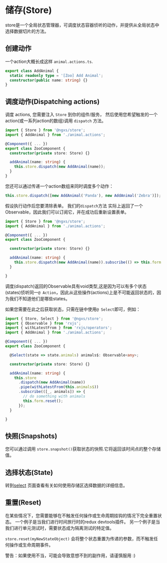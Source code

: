 # 储存(Store)

store是一个全局状态管理器，可调度状态容器侦听的动作，并提供从全局状态中选择数据切片的方法。

## 创建动作

一个action大概长成这样 `animal.actions.ts`.

```typescript
export class AddAnimal {
  static readonly type = '[Zoo] Add Animal';
  constructor(public name: string) {}
}
```

## 调度动作\(Dispatching actions\) 

调度 actions, 您需要注入 `Store` 到你的组件/服务， 然后使用您希望触发的一个action\(或一系列action的数组\)调用 `dispatch` 方法。

```typescript
import { Store } from '@ngxs/store';
import { AddAnimal } from './animal.actions';

@Component({ ... })
export class ZooComponent {
  constructor(private store: Store) {}

  addAnimal(name: string) {
    this.store.dispatch(new AddAnimal(name));
  }
}
```

您还可以通过传递一个action数组来同时调度多个动作：

```typescript
this.store.dispatch([new AddAnimal('Panda'), new AddAnimal('Zebra')]);
```

假设执行动作后您要清除表单。 我们的`dispatch`方法 实际上返回了一个Observable，因此我们可以订阅它，并在成功后重新设置表单。

```typescript
import { Store } from '@ngxs/store';
import { AddAnimal } from './animal.actions';

@Component({ ... })
export class ZooComponent {

  constructor(private store: Store) {}

  addAnimal(name: string) {
    this.store.dispatch(new AddAnimal(name)).subscribe(() => this.form.reset());
  }

}
```

调度\(dispatch\)返回的Observable具有void类型,这是因为可以有多个状态\(states\)侦听同一`@ Action`，因此从这些操作\(actions\)上是不可能返回状态的，因为我们不知道他们是哪些states。

如果您需要在此之后获取状态，只需在链中使用`@ Select`即可，例如：

```typescript
import { Store, Select } from '@ngxs/store';
import { Observable } from 'rxjs';
import { withLatestFrom } from 'rxjs/operators';
import { AddAnimal } from './animal.actions';

@Component({ ... })
export class ZooComponent {

  @Select(state => state.animals) animals$: Observable<any>;

  constructor(private store: Store) {}

  addAnimal(name: string) {
    this.store
      .dispatch(new AddAnimal(name))
      .pipe(withLatestFrom(this.animals$))
      .subscribe(([_, animals]) => {
        // do something with animals
        this.form.reset();
      });
  }

}
```

## 快照\(Snapshots\)

您可以通过调用 `store.snapshot()`获取状态的快照.它将返回该时间点的整个存储值。

## 选择状态\(State\)

转到[select](select.md) 页面查看有关如何使用存储区选择数据的详细信息。

## 重置\(Reset\)

在某些情况下，您需要能够在不触发任何操作或生命周期挂钩的情况下完全重置状态。 一个例子是当我们进行时间旅行时的redux devtools插件。 另一个例子是当我们进行单元测试时，需要状态成为隔离测试的特定值。

`store.reset(myNewStateObject)` 会将整个状态重置为传递的参数，而不触发任何操作或生命周期事件。

警告：如果使用不当，可能会导致意想不到的副作用，请谨慎服用 :\)

